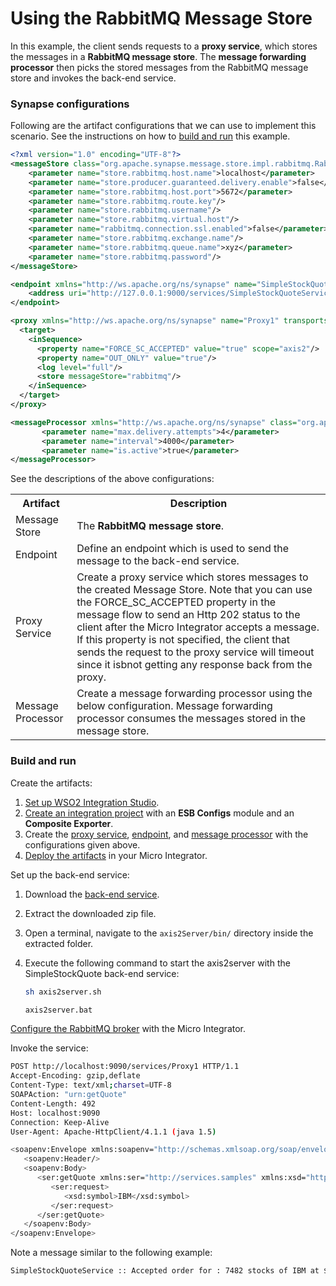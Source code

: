 # Using the RabbitMQ Message Store

In this example, the client sends requests to a **proxy service**, which stores the messages in a **RabbitMQ message store**. The **message forwarding processor** then picks the stored messages from the RabbitMQ message store and invokes the back-end service.

### Synapse configurations

Following are the artifact configurations that we can use to implement this scenario. See the instructions on how to [build and run](#build-and-run-example-1) this example.

```xml tab="Message Store"
<?xml version="1.0" encoding="UTF-8"?>
<messageStore class="org.apache.synapse.message.store.impl.rabbitmq.RabbitMQStore" name="rabbitmq" xmlns="http://ws.apache.org/ns/synapse">
    <parameter name="store.rabbitmq.host.name">localhost</parameter>
    <parameter name="store.producer.guaranteed.delivery.enable">false</parameter>
    <parameter name="store.rabbitmq.host.port">5672</parameter>
    <parameter name="store.rabbitmq.route.key"/>
    <parameter name="store.rabbitmq.username"/>
    <parameter name="store.rabbitmq.virtual.host"/>
    <parameter name="rabbitmq.connection.ssl.enabled">false</parameter>
    <parameter name="store.rabbitmq.exchange.name"/>
    <parameter name="store.rabbitmq.queue.name">xyz</parameter>
    <parameter name="store.rabbitmq.password"/>
</messageStore>
```

```xml tab="Endpoint"
<endpoint xmlns="http://ws.apache.org/ns/synapse" name="SimpleStockQuoteService"> 
    <address uri="http://127.0.0.1:9000/services/SimpleStockQuoteService"/>
</endpoint>
```

```xml tab="Proxy Service"
<proxy xmlns="http://ws.apache.org/ns/synapse" name="Proxy1" transports="https http" startOnLoad="true" trace="disable">   
  <target>
    <inSequence>
      <property name="FORCE_SC_ACCEPTED" value="true" scope="axis2"/>
      <property name="OUT_ONLY" value="true"/>
      <log level="full"/>
      <store messageStore="rabbitmq"/>
    </inSequence>
  </target>
</proxy>
```

```xml tab="Message Processor"
<messageProcessor xmlns="http://ws.apache.org/ns/synapse" class="org.apache.synapse.message.processor.impl.forwarder.ScheduledMessageForwardingProcessor" name="Processor1" targetEndpoint="SimpleStockQuoteService" messageStore="rabbitmq">
       <parameter name="max.delivery.attempts">4</parameter>
       <parameter name="interval">4000</parameter>
       <parameter name="is.active">true</parameter>
</messageProcessor>
```

See the descriptions of the above configurations:

<table>
  <tr>
    <th>Artifact</th>
    <th>Description</th>
  </tr>
  <tr>
    <td>Message Store</td>
    <td>
      The <b>RabbitMQ message store</b>.
    </td>
  </tr>
  <tr>
    <td>Endpoint</td>
    <td>
      Define an endpoint which is used to send the message to the back-end service.
    </td>
  </tr>
  <tr>
    <td>Proxy Service</td>
    <td>
      Create a proxy service which stores messages to the created Message Store. Note that you can use the FORCE_SC_ACCEPTED property in the message flow to send an Http 202 status to the client after the Micro Integrator accepts a message. If this property is not specified, the client that sends the request to the proxy service will timeout since it isbnot getting any response back from the proxy.
    </td>
  </tr>
  <tr>
    <td>Message Processor</td>
    <td>
      Create a message forwarding processor using the below configuration. Message forwarding processor consumes the messages stored in the message store.
    </td>
  </tr>
</table>

### Build and run

Create the artifacts:

1. [Set up WSO2 Integration Studio](../../../../develop/installing-WSO2-Integration-Studio).
2. [Create an integration project](../../../../develop/create-integration-project) with an <b>ESB Configs</b> module and an <b>Composite Exporter</b>.
3. Create the [proxy service](../../../../develop/creating-artifacts/creating-a-proxy-service), [endpoint](../../../../develop/creating-artifacts/creating-endpoints), and [message processor](../../../../develop/creating-artifacts/creating-a-message-processor) with the configurations given above.
4. [Deploy the artifacts](../../../../develop/deploy-artifacts) in your Micro Integrator.

Set up the back-end service:

1. Download the [back-end service](https://github.com/wso2-docs/WSO2_EI/blob/master/Back-End-Service/axis2Server.zip).
2. Extract the downloaded zip file.
3. Open a terminal, navigate to the `axis2Server/bin/` directory inside the extracted folder.
4. Execute the following command to start the axis2server with the SimpleStockQuote back-end service:
   
      ```bash tab='On MacOS/Linux/CentOS'
      sh axis2server.sh
      ```
          
      ```bash tab='On Windows'
      axis2server.bat
      ```

[Configure the RabbitMQ broker](../../../../setup/brokers/configure-with-rabbitMQ) with the Micro Integrator.

Invoke the service:

```bash
POST http://localhost:9090/services/Proxy1 HTTP/1.1
Accept-Encoding: gzip,deflate
Content-Type: text/xml;charset=UTF-8
SOAPAction: "urn:getQuote"
Content-Length: 492
Host: localhost:9090
Connection: Keep-Alive
User-Agent: Apache-HttpClient/4.1.1 (java 1.5)

<soapenv:Envelope xmlns:soapenv="http://schemas.xmlsoap.org/soap/envelope/" xmlns:ser="http://services.samples" xmlns:xsd="http://services.samples/xsd">
   <soapenv:Header/>
   <soapenv:Body>
      <ser:getQuote xmlns:ser="http://services.samples" xmlns:xsd="http://services.samples/xsd">
         <ser:request>
            <xsd:symbol>IBM</xsd:symbol>
         </ser:request>
      </ser:getQuote>
   </soapenv:Body>
</soapenv:Envelope>
```

Note a message similar to the following example:  

```bash
SimpleStockQuoteService :: Accepted order for : 7482 stocks of IBM at $ 169.27205579038733
```